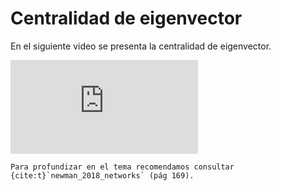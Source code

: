 # Centralidad de eigenvector

En el siguiente video se presenta la centralidad de eigenvector.

<div class="iframe-container-out">
	<div class="iframe-container-in">
		<iframe src="https://www.youtube.com/embed/wXZC-04vhwA" title="YouTube video player" frameborder="0" allow="accelerometer; autoplay; clipboard-write; encrypted-media; gyroscope; picture-in-picture" allowfullscreen></iframe>
	</div>
</div>

```{admonition} Nota
Para profundizar en el tema recomendamos consultar {cite:t}`newman_2018_networks` (pág 169).
````